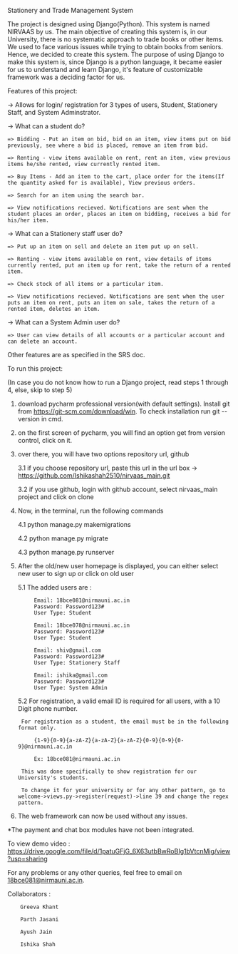 Stationery and Trade Management System

The project is designed using Django(Python). This system is named NIRVAAS by us.
The main objective of creating this system is, in our University, there is no systematic approach to trade books or other items. We used to face various issues while trying to obtain books from seniors. Hence, we decided to create this system.
The purpose of using Django to make this system is, since Django is a python language, it became easier for us to understand and learn Django, it's feature of customizable framework was a deciding factor for us.

Features of this project:

-> Allows for login/ registration for 3 types of users, Student, Stationery Staff, and System Adminstrator.


-> What can a student do?

	=> Bidding - Put an item on bid, bid on an item, view items put on bid previously, see where a bid is placed, remove an item from bid.

	=> Renting - view items available on rent, rent an item, view previous items he/she rented, view currently rented item.

	=> Buy Items - Add an item to the cart, place order for the items(If the quantity asked for is available), View previous orders.

	=> Search for an item using the search bar.

	=> View notifications recieved. Notifications are sent when the student places an order, places an item on bidding, receives a bid for his/her item.

-> What can a Stationery staff user do?

	=> Put up an item on sell and delete an item put up on sell.
	
	=> Renting - view items available on rent, view details of items currently rented, put an item up for rent, take the return of a rented item.
	
	=> Check stock of all items or a particular item.
	
	=> View notifications recieved. Notifications are sent when the user puts an item on rent, puts an item on sale, takes the return of a rented item, deletes an item.

-> What can a System Admin user do?

	=> User can view details of all accounts or a particular account and can delete an account.

Other features are as specified in the SRS doc.

To run this project:

(In case you do not know how to run a Django project, read steps 1 through 4, else, skip to step 5)

1. download pycharm professional version(with default settings). Install git from https://git-scm.com/download/win. To check installation run git --version in cmd.

2. on the first screen of pycharm, you will find an option get from version control, click on it.

3. over there, you will have two options repository url, github	

	3.1 if you choose repository url, paste this url in the url box -> https://github.com/Ishikashah2510/nirvaas_main.git
	
	3.2 if you use github, login with github account, select nirvaas_main project and click on clone

4. Now, in the terminal, run the following commands

	4.1 python manage.py makemigrations
	
	4.2 python manage.py migrate
	
	4.3 python manage.py runserver

5. After the old/new user homepage is displayed, you can either select new user to sign up or click on old user

	5.1 The added users are : 
	
			Email: 18bce081@nirmauni.ac.in 
			Password: Password123#
			User Type: Student
			
			Email: 18bce078@nirmauni.ac.in 
			Password: Password123#
			User Type: Student
			
			Email: shiv@gmail.com
			Password: Password123#
			User Type: Stationery Staff
			
			Email: ishika@gmail.com
			Password: Password123#
			User Type: System Admin
	
	5.2 For registration, a valid email ID is required for all users, with a 10 Digit phone number.
	
		For registration as a student, the email must be in the following format only. 
		
			{1-9}{0-9}{a-zA-Z}{a-zA-Z}{a-zA-Z}{0-9}{0-9}{0-9}@nirmauni.ac.in
			
			Ex: 18bce081@nirmauni.ac.in
			
		This was done specifically to show registration for our University's students.
		
		To change it for your university or for any other pattern, go to welcome->views.py->register(request)->line 39 and change the regex pattern.

6. The web framework can now be used without any issues.


*The payment and chat box modules have not been integrated.

To view demo video : https://drive.google.com/file/d/1patuGFjG_6X63utbBwRoBIg1bVtcnMig/view?usp=sharing

For any problems or any other queries, feel free to email on 18bce081@nirmauni.ac.in.

Collaborators : 
		
		Greeva Khant

		Parth Jasani
		
		Ayush Jain
		
		Ishika Shah

